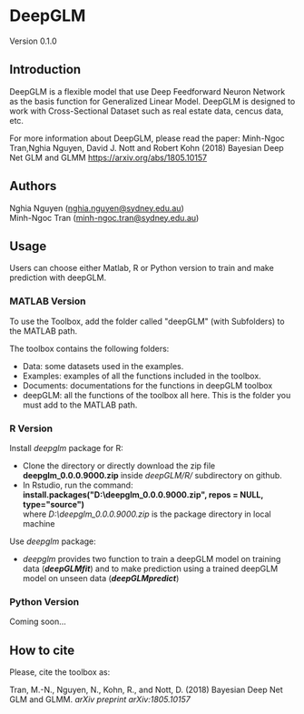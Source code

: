 # DeepGLM
Version 0.1.0<br/>

## Introduction
DeepGLM is a flexible model that use Deep Feedforward Neuron Network as the basis function for Generalized Linear Model. DeepGLM is designed to work with Cross-Sectional Dataset such as real estate data, cencus data, etc. <br/>

For more information about DeepGLM, please read the paper: Minh-Ngoc Tran,Nghia Nguyen, David J. Nott and Robert Kohn (2018)  Bayesian Deep Net GLM and GLMM https://arxiv.org/abs/1805.10157

## Authors
Nghia Nguyen (nghia.nguyen@sydney.edu.au) <br/>
Minh-Ngoc Tran (minh-ngoc.tran@sydney.edu.au)

## Usage
Users can choose either Matlab, R or Python version to train and make prediction with deepGLM.
### MATLAB Version
To use the Toolbox, add the folder called "deepGLM" (with Subfolders) to the MATLAB path.

The toolbox contains the following folders:

- Data: some datasets used in the examples.
- Examples: examples of all the functions included in the toolbox.
- Documents: documentations for the functions in deepGLM toolbox
- deepGLM: all the functions of the toolbox all here. This is the folder you must add to the MATLAB path.

### R Version
Install *deepglm* package for R:
- Clone the directory or directly download the zip file **deepglm_0.0.0.9000.zip** inside *deepGLM/R/* subdirectory on github. 
- In Rstudio, run the command:<br/> 
**install.packages("D:\\deepglm_0.0.0.9000.zip", repos = NULL, type="source")** <br/>
where *D:\deepglm_0.0.0.9000.zip* is the package directory in local machine

Use *deepglm* package:
- *deepglm* provides two function to train a deepGLM model on training data (***deepGLMfit***) and to make prediction using a trained deepGLM model on unseen data (***deepGLMpredict***)

### Python Version
Coming soon...

## How to cite
Please, cite the toolbox as:

Tran, M.-N., Nguyen, N., Kohn, R., and Nott, D. (2018) Bayesian Deep Net GLM and GLMM. *arXiv preprint arXiv:1805.10157*

